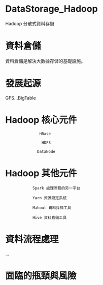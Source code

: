 # DataStorage_Hadoop
Hadoop 分散式資料存儲

# 資料倉儲

資料倉儲是解決大數據存儲的基礎設施。

# 發展起源

GFS...BigTable

# Hadoop 核心元件

                   HBase
                  
                    HDFS
                  
                  DataNode
                  
# Hadoop 其他元件

                Spark 處理流程的另一平台

                Yarn 資源設定系統
                
                Mahout 資料採擷工具
                
                Hive 資料倉儲工具
# 資料流程處理

...

# 面臨的瓶頸與風險


